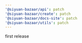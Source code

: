 ```yaml
---
'@siyuan-bazaar/api': patch
'@siyuan-bazaar/create': patch
'@siyuan-bazaar/docs-site': patch
'@siyuan-bazaar/utils': patch
---
```


first release
